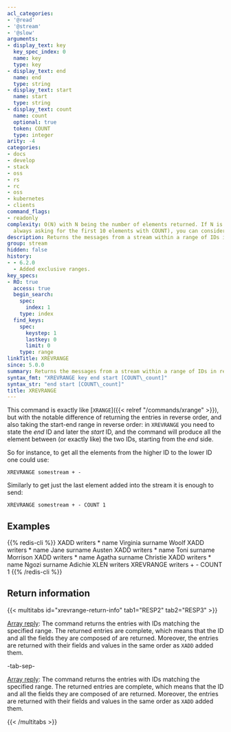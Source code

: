 ```yaml
---
acl_categories:
- '@read'
- '@stream'
- '@slow'
arguments:
- display_text: key
  key_spec_index: 0
  name: key
  type: key
- display_text: end
  name: end
  type: string
- display_text: start
  name: start
  type: string
- display_text: count
  name: count
  optional: true
  token: COUNT
  type: integer
arity: -4
categories:
- docs
- develop
- stack
- oss
- rs
- rc
- oss
- kubernetes
- clients
command_flags:
- readonly
complexity: O(N) with N being the number of elements returned. If N is constant (e.g.
  always asking for the first 10 elements with COUNT), you can consider it O(1).
description: Returns the messages from a stream within a range of IDs in reverse order.
group: stream
hidden: false
history:
- - 6.2.0
  - Added exclusive ranges.
key_specs:
- RO: true
  access: true
  begin_search:
    spec:
      index: 1
    type: index
  find_keys:
    spec:
      keystep: 1
      lastkey: 0
      limit: 0
    type: range
linkTitle: XREVRANGE
since: 5.0.0
summary: Returns the messages from a stream within a range of IDs in reverse order.
syntax_fmt: "XREVRANGE key end start [COUNT\_count]"
syntax_str: "end start [COUNT\_count]"
title: XREVRANGE
---
```

This command is exactly like [`XRANGE`]({{< relref "/commands/xrange" >}}), but with the notable difference of
returning the entries in reverse order, and also taking the start-end
range in reverse order: in `XREVRANGE` you need to state the *end* ID
and later the *start* ID, and the command will produce all the element
between (or exactly like) the two IDs, starting from the *end* side.

So for instance, to get all the elements from the higher ID to the lower
ID one could use:

    XREVRANGE somestream + -

Similarly to get just the last element added into the stream it is
enough to send:

    XREVRANGE somestream + - COUNT 1

## Examples

{{% redis-cli %}}
XADD writers * name Virginia surname Woolf
XADD writers * name Jane surname Austen
XADD writers * name Toni surname Morrison
XADD writers * name Agatha surname Christie
XADD writers * name Ngozi surname Adichie
XLEN writers
XREVRANGE writers + - COUNT 1
{{% /redis-cli %}}

## Return information

{{< multitabs id="xrevrange-return-info" 
    tab1="RESP2" 
    tab2="RESP3" >}}

[Array reply](../../develop/reference/protocol-spec#arrays): The command returns the entries with IDs matching the specified range. The returned entries are complete, which means that the ID and all the fields they are composed of are returned. Moreover, the entries are returned with their fields and values in the same order as `XADD` added them.

-tab-sep-

[Array reply](../../develop/reference/protocol-spec#arrays): The command returns the entries with IDs matching the specified range. The returned entries are complete, which means that the ID and all the fields they are composed of are returned. Moreover, the entries are returned with their fields and values in the same order as `XADD` added them.

{{< /multitabs >}}
